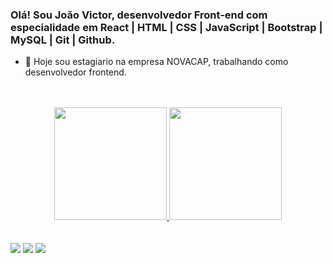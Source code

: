### Olá! Sou João Victor, desenvolvedor Front-end com especialidade em React | HTML | CSS | JavaScript | Bootstrap | MySQL | Git | Github.

- 🔭 Hoje sou estagiario na empresa NOVACAP, trabalhando como desenvolvedor frontend.

<br>
<br>

<div align="center">
  <a href="https://github.com/joaovictodesousa">
  <img height="180em" src="https://github-readme-stats.vercel.app/api?username=matraf123&show_icons=true&theme=midnight-purple&include_all_commits=true&count_private=true"/>
  <img height="180em" src="https://github-readme-stats.vercel.app/api/top-langs/?username=matraf123&layout=compact&langs_count=7&theme=midnight-purple"/>
</div>
<br>
<br>
<div> 
  <a href="https://www.instagram.com/joaovictor_sr17/" target="_blank"><img src="https://img.shields.io/badge/-Instagram-%23E4405F?style=for-the-badge&logo=instagram&logoColor=white" target="_blank"></a>
  <a href = "joaovictorsr26@gmail.com"><img src="https://img.shields.io/badge/-Gmail-%23333?style=for-the-badge&logo=gmail&logoColor=white" target="_blank"></a>
  <a href="https://www.linkedin.com/linkedin.com/in/joão-victor-0960b4243" target="_blank"><img src="https://img.shields.io/badge/-LinkedIn-%230077B5?style=for-the-badge&logo=linkedin&logoColor=white" target="_blank"></a> 
</div>
